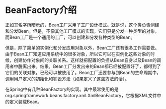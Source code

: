 # BeanFactory介绍
正如其名字所暗示的，Bean工厂采用了工厂设计模式。就是说，这个类负责创建和分发Bean。但是，不像其他工厂模式的实现，它们只是分发一种类型的对象，而Bean工厂是一个通用的工厂，可以创建和分发各种类型的Bean。

但是，除了简单的实例化和分发应用对象以外，Bean工厂还有很多工作需要做。由于Bean工厂知道应用系统中的很多对象，所以它可以在实例化这些对象的时候，创建协作对象间的关联关系。这样就把配置的负担从Bean自身以及Bean的调用者中脱离出来。结果，Bean工厂分发出来的Bean都已经被配置好了，都得到了它们的关联对象，已经可以被使用了。Bean工厂还要参与到Bean的生命周期中，调用用户定义的初始化和销毁方法（如果定义了这些方法的话）。

在Spring中有几种BeanFactory的实现。其中最常使用的是org.springframework.beans.factory.xml.XmlBeanFactory，它根据XML文件中的定义装载Bean。


